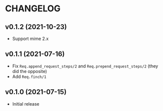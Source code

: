 # CHANGELOG

## v0.1.2 (2021-10-23)

  * Support mime 2.x

## v0.1.1 (2021-07-16)

  * Fix `Req.append_request_steps/2` and `Req.prepend_request_steps/2` (they did the opposite)
  * Add `Req.finch/1`

## v0.1.0 (2021-07-15)

  * Initial release

